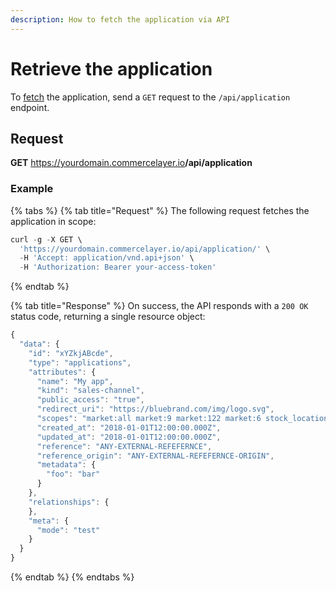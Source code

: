 ```yaml
---
description: How to fetch the application via API
---
```


# Retrieve the application

To <a href="https://docs.commercelayer.io/developers/fetching-resources" target="_blank">fetch</a> the application, send a `GET` request to the `/api/application` endpoint.

## Request

**GET** https://yourdomain.commercelayer.io<b>/api/application</b>

### **Example**

{% tabs %}
{% tab title="Request" %}
The following request fetches the application in scope:

```javascript
curl -g -X GET \
  'https://yourdomain.commercelayer.io/api/application/' \
  -H 'Accept: application/vnd.api+json' \
  -H 'Authorization: Bearer your-access-token'
```
{% endtab %}

{% tab title="Response" %}
On success, the API responds with a `200 OK` status code, returning a single resource object:

```javascript
{
  "data": {
    "id": "xYZkjABcde",
    "type": "applications",
    "attributes": {
      "name": "My app",
      "kind": "sales-channel",
      "public_access": "true",
      "redirect_uri": "https://bluebrand.com/img/logo.svg",
      "scopes": "market:all market:9 market:122 market:6 stock_location:6 stock_location:33",
      "created_at": "2018-01-01T12:00:00.000Z",
      "updated_at": "2018-01-01T12:00:00.000Z",
      "reference": "ANY-EXTERNAL-REFEFERNCE",
      "reference_origin": "ANY-EXTERNAL-REFEFERNCE-ORIGIN",
      "metadata": {
        "foo": "bar"
      }
    },
    "relationships": {
    },
    "meta": {
      "mode": "test"
    }
  }
}
```
{% endtab %}
{% endtabs %}

